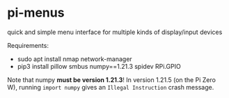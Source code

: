 # pi-menus
quick and simple menu interface for multiple kinds of display/input devices

Requirements:
* sudo apt install nmap network-manager
* pip3 install pillow smbus numpy==1.21.3 spidev RPi.GPIO

Note that numpy **must be version 1.21.3**! In version 1.21.5 (on the Pi Zero W), running `import numpy` gives an `Illegal Instruction` crash message.
